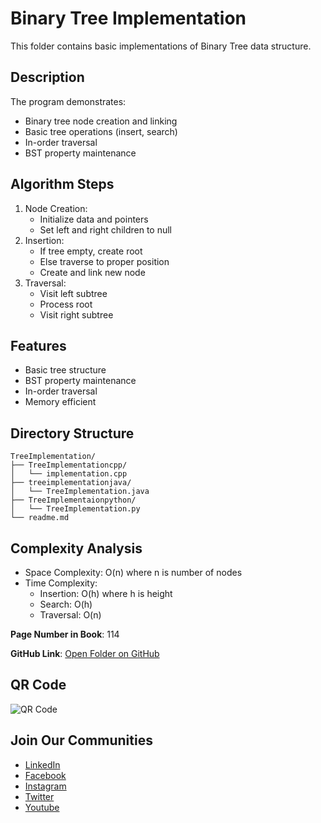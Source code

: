 # Binary Tree Implementation

This folder contains basic implementations of Binary Tree data structure.

## Description
The program demonstrates:
- Binary tree node creation and linking
- Basic tree operations (insert, search)
- In-order traversal
- BST property maintenance

## Algorithm Steps
1. Node Creation:
   - Initialize data and pointers
   - Set left and right children to null
2. Insertion:
   - If tree empty, create root
   - Else traverse to proper position
   - Create and link new node
3. Traversal:
   - Visit left subtree
   - Process root
   - Visit right subtree

## Features
- Basic tree structure
- BST property maintenance
- In-order traversal
- Memory efficient

## Directory Structure
```
TreeImplementation/
├── TreeImplementationcpp/
│   └── implementation.cpp
├── treeimplementationjava/
│   └── TreeImplementation.java
├── TreeImplementaionpython/
│   └── TreeImplementation.py
└── readme.md
```

## Complexity Analysis
- Space Complexity: O(n) where n is number of nodes
- Time Complexity:
  - Insertion: O(h) where h is height
  - Search: O(h)
  - Traversal: O(n)

**Page Number in Book**: 114

**GitHub Link**: [Open Folder on GitHub](https://github.com/venkys-media/Venky_on_Datastructures/tree/main/Binary-Tree/TreeImplementation)

## QR Code
![QR Code](./URL%20QR%20Code%20(22).png)

## Join Our Communities
- [LinkedIn](https://www.linkedin.com/company/venkysio)
- [Facebook](https://www.facebook.com/venkysio)
- [Instagram](https://www.instagram.com/venkys.io)
- [Twitter](https://twitter.com/iovenkys)
- [Youtube](https://www.youtube.com/@CoreCodersNetwork) 

